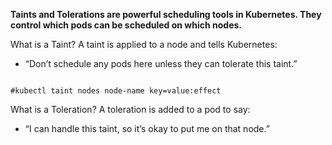 **Taints and Tolerations are powerful scheduling tools in Kubernetes. They control which pods can be scheduled on which nodes.**

What is a Taint?
A taint is applied to a node and tells Kubernetes:
- “Don’t schedule any pods here unless they can tolerate this taint.”

<pre><code>
#kubectl taint nodes node-name key=value:effect
</code></pre>

What is a Toleration?
A toleration is added to a pod to say:
- “I can handle this taint, so it’s okay to put me on that node.”
